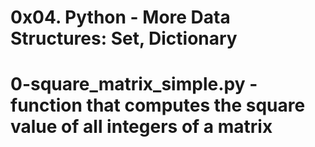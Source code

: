 # 0x04. Python - More Data Structures: Set, Dictionary
# 0-square_matrix_simple.py - function that computes the square value of all integers of a matrix
